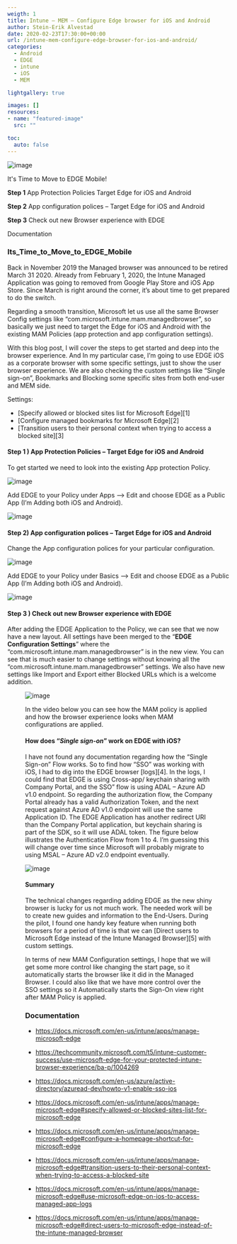 ```yaml
---
weigth: 1
title: Intune – MEM – Configure Edge browser for iOS and Android
author: Stein-Erik Alvestad
date: 2020-02-23T17:30:00+00:00
url: /intune-mem-configure-edge-browser-for-ios-and-android/
categories:
  - Android
  - EDGE
  - intune
  - iOS
  - MEM

lightgallery: true

images: []
resources:
- name: "featured-image"
  src: ""

toc:
  auto: false
---
```


![image](/wp-content/uploads/2020/02/retried_browser-1024x576.png)


It's Time to Move to EDGE Mobile! 
 
**Step 1** App Protection Policies
  Target Edge for iOS and Android

**Step 2** App configuration polices &#8211; Target Edge for iOS and Android</a>

**Step 3** Check out new Browser experience with EDGE</a>



Documentation

### Its_Time_to_Move_to_EDGE_Mobile

Back in November 2019 the Managed browser was announced to be retired March 31 2020. Already from February 1, 2020, the Intune Managed Application was going to removed from Google Play Store and iOS App Store. Since March is right around the corner, it&#8217;s about time to get prepared to do the switch. 

Regarding a smooth transition, Microsoft let us use all the same Browser Config settings like &#8220;com.microsoft.intune.mam.managedbrowser&#8221;, so basically we just need to target the Edge for iOS and Android with the existing MAM Policies (app protection and app configuration settings). 

With this blog post, I will cover the steps to get started and deep into the browser experience. And In my particular case, I&#8217;m going to use EDGE iOS as a corporate browser with some specific settings, just to show the user browser experience. We are also checking the custom settings like &#8220;Single sign-on&#8221;, Bookmarks and Blocking some specific sites from both end-user and MEM side.  
  
Settings:

  * [Specify allowed or blocked sites list for Microsoft Edge][1]
  * [Configure managed bookmarks for Microsoft Edge][2]
  * [Transition users to their personal context when trying to access a blocked site][3]

#### Step 1 ) App Protection Policies &#8211; Target Edge for iOS and Android

To get started we need to look into the existing App protection Policy. 

![image](/wp-content/uploads/2020/02/2020-02-16-13_52_31-Apps-App-protection-policies-Microsoft-Endpoint-Manager-admin-center.png)



Add EDGE to your Policy under Apps &#8211;> Edit and choose EDGE as a Public App (I&#8217;m Adding both iOS and Android).

![image](/wp-content/uploads/2020/02/02-Intune-App-Protection-Properties-Microsoft-Endpoint-Manager-admin-center-1024x598.png)




#### Step 2) App configuration polices &#8211; Target Edge for iOS and Android

Change the App configuration polices for your particular configuration.

![image](/wp-content/uploads/2020/02/image.png)

Add EDGE to your Policy under Basics &#8211;> Edit and choose EDGE as a Public App (I&#8217;m Adding both iOS and Android). 

![image](/wp-content/uploads/2020/02/1Targeted-App-Config-Properties-Microsoft-Endpoint-Manager-admin-center.png)



#### Step 3 ) Check out new Browser experience with EDGE

After adding the EDGE Application to the Policy, we can see that we now have a new layout. All settings have been merged to the &#8220;**EDGE Configuration Settings**&#8221; where the &#8220;com.microsoft.intune.mam.managedbrowser&#8221; is in the new view. You can see that is much easier to change settings without knowing all the &#8220;com.microsoft.intune.mam.managedbrowser&#8221; settings. We also have new settings like Import and Export either Blocked URLs which is a welcome addition. <figure class="wp-block-image size-large">

![image](/wp-content/uploads/2020/02/Edit-app-configuration-policy-MEM-1024x764.png
)

In the video below you can see how the MAM policy is applied and how the browser experience looks when MAM configurations are applied.

#### How does &#8220;_Single sign-on_&#8221; work on EDGE with iOS?  


I have not found any documentation regarding how the &#8220;Single Sign-on&#8221; Flow works. So to find how &#8220;SSO&#8221; was working with iOS, I had to dig into the EDGE browser [logs][4]. In the logs, I could find that EDGE is using Cross-app/&nbsp;keychain sharing with Company Portal, and the SSO&#8221; flow is using ADAL &#8211; Azure AD v1.0 endpoint. So regarding the authorization flow, the Company Portal already has a valid Authorization Token, and the next request against Azure AD v1.0 endpoint will use the same Application ID. The EDGE Application has another redirect URI than the Company Portal application, but keychain sharing is part of the SDK, so it will use ADAL token. The figure below illustrates the Authentication Flow from 1 to 4. I&#8217;m guessing this will change over time since Microsoft will probably migrate to using MSAL &#8211; Azure AD v2.0 endpoint eventually. 

![image](/wp-content/uploads/2020/02/Auth_flow_cross_app_ios_edge_CP-1024x295.png
)



#### Summary

The technical changes regarding adding EDGE as the new shiny browser is lucky for us not much work. The needed work will be to create new guides and information to the End-Users. During the pilot, I found one handy key feature when running both browsers for a period of time is that we can [Direct users to Microsoft Edge instead of the Intune Managed Browser][5] with custom settings.  
  
In terms of new MAM Configuration settings, I hope that we will get some more control like changing the start page, so it automatically starts the browser like it did in the Managed Browser. I could also like that we have more control over the SSO settings so it Automatically starts the Sign-On view right after MAM Policy is applied. 

### Documentation

  * <https://docs.microsoft.com/en-us/intune/apps/manage-microsoft-edge>
  * <https://techcommunity.microsoft.com/t5/intune-customer-success/use-microsoft-edge-for-your-protected-intune-browser-experience/ba-p/1004269>
  * <https://docs.microsoft.com/en-us/azure/active-directory/azuread-dev/howto-v1-enable-sso-ios>

* https://docs.microsoft.com/en-us/intune/apps/manage-microsoft-edge#specify-allowed-or-blocked-sites-list-for-microsoft-edge
*  https://docs.microsoft.com/en-us/intune/apps/manage-microsoft-edge#configure-a-homepage-shortcut-for-microsoft-edge
*  https://docs.microsoft.com/en-us/intune/apps/manage-microsoft-edge#transition-users-to-their-personal-context-when-trying-to-access-a-blocked-site
* https://docs.microsoft.com/en-us/intune/apps/manage-microsoft-edge#use-microsoft-edge-on-ios-to-access-managed-app-logs
* https://docs.microsoft.com/en-us/intune/apps/manage-microsoft-edge#direct-users-to-microsoft-edge-instead-of-the-intune-managed-browser